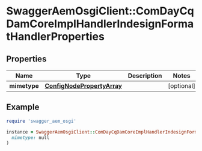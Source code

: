 # SwaggerAemOsgiClient::ComDayCqDamCoreImplHandlerIndesignFormatHandlerProperties

## Properties

| Name | Type | Description | Notes |
| ---- | ---- | ----------- | ----- |
| **mimetype** | [**ConfigNodePropertyArray**](ConfigNodePropertyArray.md) |  | [optional] |

## Example

```ruby
require 'swagger_aem_osgi'

instance = SwaggerAemOsgiClient::ComDayCqDamCoreImplHandlerIndesignFormatHandlerProperties.new(
  mimetype: null
)
```

